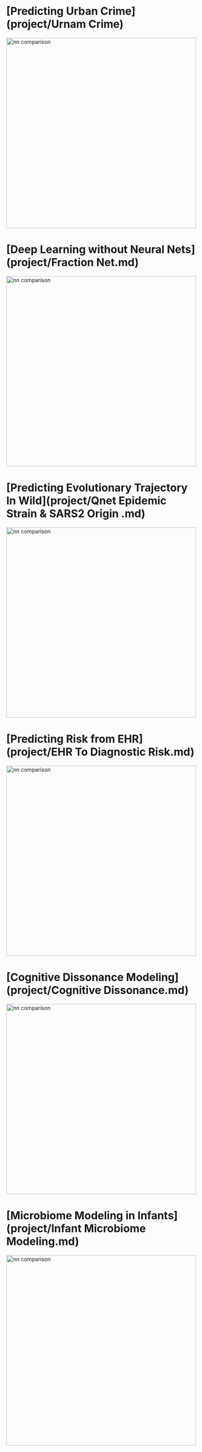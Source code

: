 # [Predicting Urban Crime](project/Urnam Crime)

<img alt='nn comparison' src="http://34.66.189.202:4567/uploads/download.png" width="500px">

# [Deep Learning without Neural Nets](project/Fraction Net.md)
<img alt='nn comparison' src="http://34.66.189.202:4567/uploads/structcomp.png" width="500px">

# [Predicting Evolutionary Trajectory In Wild](project/Qnet Epidemic Strain & SARS2 Origin .md)
<img alt='nn comparison' src="http://34.66.189.202:4567/uploads/tape1.png" width="500px">

# [Predicting Risk from EHR](project/EHR To Diagnostic Risk.md)
<img alt='nn comparison' src="http://34.66.189.202:4567/uploads/aut.png" width="500px">

# [Cognitive Dissonance Modeling](project/Cognitive Dissonance.md)
<img alt='nn comparison' src="http://34.66.189.202:4567/uploads/cogdis.png" width="500px">

# [Microbiome Modeling in Infants](project/Infant Microbiome Modeling.md)
<img alt='nn comparison' src="http://34.66.189.202:4567/uploads/Untitled.jpeg" width="500px">


